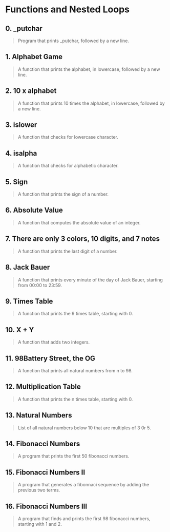 # **Functions and Nested Loops**

## 0. _putchar
> Program that prints _putchar, followed by a new line.

## 1. Alphabet Game
> A function that prints the alphabet, in lowercase, followed by a new line.

## 2. 10 x alphabet
> A function that prints 10 times the alphabet, in lowercase, followed by a new line.

## 3. islower
> A function that checks for lowercase character.

## 4. isalpha
> A function that checks for alphabetic character.

## 5. Sign
> A function that prints the sign of a number.

## 6. Absolute Value
> A function that computes the absolute value of an integer.

## 7. There are only 3 colors, 10 digits, and 7 notes
> A function that prints the last digit of a number.

## 8. Jack Bauer
> A function that prints every minute of the day of Jack Bauer, starting from 00:00 to 23:59.

## 9. Times Table
> A function that prints the 9 times table, starting with 0.

## 10. X + Y
> A function that adds two integers.

## 11. 98Battery Street, the OG
> A function that prints all natural numbers from n to 98.

## 12. Multiplication Table
> A function that prints the n times table, starting with 0.

## 13. Natural Numbers
> List of all natural numbers below 10 that are multiples of 3 0r 5.

## 14. Fibonacci Numbers
> A program that prints the first 50 fibonacci numbers.

## 15. Fibonacci Numbers II
> A program that generates a fibonnaci sequence by adding the previous two terms.

## 16. Fibonacci Numbers III
> A program that finds and prints the first 98 fibonacci numbers, starting with 1 and 2.


